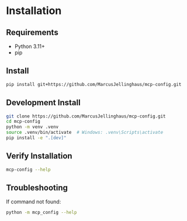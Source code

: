 # Installation

## Requirements
- Python 3.11+
- pip

## Install
```bash
pip install git+https://github.com/MarcusJellinghaus/mcp-config.git
```

## Development Install
```bash
git clone https://github.com/MarcusJellinghaus/mcp-config.git
cd mcp-config
python -m venv .venv
source .venv/bin/activate  # Windows: .venv\Scripts\activate
pip install -e ".[dev]"
```

## Verify Installation
```bash
mcp-config --help
```

## Troubleshooting
If command not found:
```bash
python -m mcp_config --help
```
